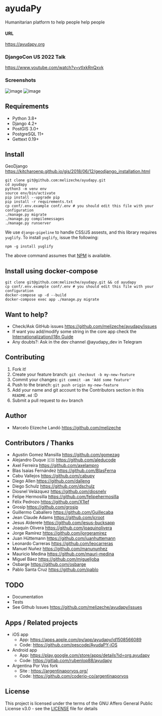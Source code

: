 # ayudaPy

Humanitarian platform to help people help people

#### URL

https://ayudapy.org

### DjangoCon US 2022 Talk

https://www.youtube.com/watch?v=vtIxkRnQxvk

### Screenshots

![image](https://github.com/melizeche/ayudapy/assets/484773/6e97d802-016c-4512-b90e-15cf1d7c688d)
![image](https://github.com/melizeche/ayudapy/assets/484773/f2d25a99-8914-454a-897b-7d3e83a4ad5d)


## Requirements

- Python 3.8+
- Django 4.2+
- PostGIS 3.0+
- PostgreSQL 11+
- Gettext 0.19+

## Install

GeoDjango https://kitcharoenp.github.io/gis/2018/06/12/geodjango_installation.html

```
git clone git@github.com:melizeche/ayudapy.git
cd ayudapy
python3 -m venv env
source env/bin/activate
pip install --upgrade pip
pip install -r requirements.txt
cp conf/.env.example conf/.env # you should edit this file with your configuration
./manage.py migrate
./manage.py compilemessages
./manage.py runserver
```

We use `django-pipeline` to handle CSS/JS assests, and this library requires `yuglify`. To install `yuglify`, issue the following:

```
npm -g install yuglify
```

The above command assumes that [NPM](https://www.npmjs.com/get-npm) is available.

## Install using docker-compose

```
git clone git@github.com:melizeche/ayudapy.git && cd ayudapy
cp conf/.env.example conf/.env # you should edit this file with your configuration
docker-compose up -d --build
docker-compose exec app ./manage.py migrate
```

## Want to help?

* Check/Ask GitHub issues https://github.com/melizeche/ayudapy/issues
* If want you add/modify some string in the core app check the [Internationalization/i18n Guide](I18N-GUIDE.md)
* Any doubts?: Ask in the dev channel @ayudapy_dev in Telegram

## Contributing

1. Fork it!
2. Create your feature branch: `git checkout -b my-new-feature`
3. Commit your changes: `git commit -am 'Add some feature'`
4. Push to the branch: `git push origin my-new-feature`
5. Add your name and git account to the Contributors section in this `README.md` :D
6. Submit a pull request to `dev` branch

## Author

- Marcelo Elizeche Landó https://github.com/melizeche

## Contributors / Thanks

- Agustin Gomez Mansilla https://github.com/gomezag
- Alejandro Duque 🇨🇴 https://github.com/aleducode
- Axel Ferreira https://github.com/axelampro
- Blas Isaias Fernández https://github.com/BlasFerna
- Cabu Vallejos https://github.com/cabupy
- Diego Allen https://github.com/dalleng
- Diego Schulz https://github.com/dschulz
- Diosnel Velázquez https://github.com/diosnelv
- Felipe Hermosilla https://github.com/felipehermosilla
- Félix Pedrozo https://github.com/X1lef
- Grosip https://github.com/grosip
- Guillermo Caballero https://github.com/Guillecaba
- Jean Claude Adams https://github.com/jcroot
- Jesus Alderete https://github.com/jesus-bucksapp
- Joaquín Olivera https://github.com/joaquinolivera
- Jorge Ramírez https://github.com/jorgeramirez
- Juan Hüttemann https://github.com/juanhuttemann
- Leonardo Carreras https://github.com/leocarreras
- Manuel Nuñez https://github.com/manununhez
- Mauricio Medina https://github.com/mauri-medina
- Miguel Báez https://github.com/migueljoba 
- Osbarge https://github.com/osbarge
- Pablo Santa Cruz https://github.com/pablo

## TODO

- Documentation
- Tests
- See Github Issues https://github.com/melizeche/ayudapy/issues

## Apps / Related projects

* iOS app
  * App: https://apps.apple.com/py/app/ayudapy/id1508566089
  * Code: https://github.com/pescode/AyudaPY-iOS
* Android app 
  * App: https://play.google.com/store/apps/details?id=org.ayudapy
  * Code: https://gitlab.com/rubenlop88/ayudapy
* Argentina Por Vos fork 
  * Site : https://argentinaporvos.org/
  * Code: https://github.com/coderio-co/argentinaporvos

## License

This project is licensed under the terms of the GNU Affero General Public License v3.0 - see the [LICENSE](LICENSE) file for details
